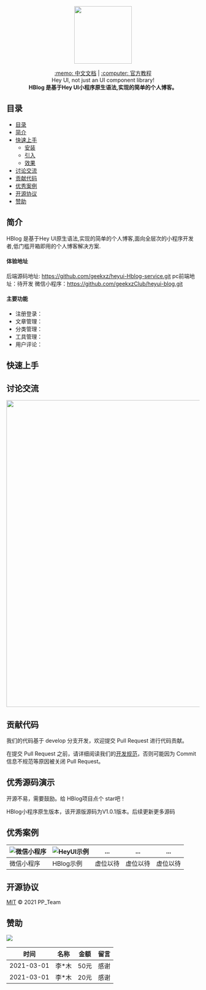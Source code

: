 <p align="center">
    <img width="150" class="QR-img" src="https://oss.geekxz.com/hey-ui-oss/logo.jpg">
</p>

<div align="center">
    <span><a target="_blank" href="http://heyui.geekxz.com/component/basic/button.html">:memo: 中文文档</a></span>
    <span>|</span>
    <span><a target="_blank" href="http://heyui.geekxz.com/component/basic/button.html">:computer: 官方教程</a></span>
</div>

<div align="center">
    <span>Hey UI, not just an UI component library!</span><br/>
    <strong>HBlog 是基于Hey UI小程序原生语法,实现的简单的个人博客。</strong>
</div>


## 目录

- [目录](#目录)
- [简介](#简介)
- [快速上手](#快速上手)
  - [安装](#安装)
  - [引入](#引入)
  - [效果](#效果)
- [讨论交流](#讨论交流)
- [贡献代码](#贡献代码)
- [优秀案例](#优秀源码演示)
- [开源协议](#开源协议)
- [赞助](#赞助)


## 简介

  HBlog 是基于Hey UI原生语法,实现的简单的个人博客,面向全层次的小程序开发者,低门槛开箱即用的个人博客解决方案.

#### 体验地址
  后端源码地址: https://github.com/geekxz/heyui-Hblog-service.git
  pc前端地址：待开发
  微信小程序：https://github.com/geekxzClub/heyui-blog.git

#### 主要功能
  - 注册登录：
  - 文章管理：
  - 分类管理：
  - 工具管理：
  - 用户评论：


## 快速上手

## 讨论交流

<p align="center">
    <img width="800" src="https://oss.geekxz.com/hey-ui-oss/communication_primary.png">
</p>

## 贡献代码

我们的代码基于 develop 分支开发，欢迎提交 Pull Request 进行代码贡献。

在提交 Pull Request 之前，请详细阅读我们的[开发规范](http://heyui.geekxz.com/start/contribute.html)，否则可能因为 Commit 信息不规范等原因被关闭 Pull Request。

## 优秀源码演示

开源不易，需要鼓励。给 HBlog项目点个 star吧！

HBlog小程序原生版本，该开源版源码为V1.0.1版本。后续更新更多源码

## 优秀案例

|  ![微信小程序](https://oss.geekxz.com/hey-ui-oss/logo.jpg) |![HeyUI示例](https://oss.geekxz.com/hey-ui-oss/logo.jpg)  | ... | ... | ... |
| ------------ | ------------ |-------------- |---------------|--------------|
|  微信小程序  | HBlog示例    |虚位以待       |虚位以待       |虚位以待      |

## 开源协议

 [MIT](LICENSE) © 2021  PP_Team

## 赞助

![](https://oss.geekxz.com/hey-ui-oss/communications.png)

| 时间        	| 名称          | 金额       | 留言  		    |
| ------------- |:-------------:| :---------:|:-------------|
| 2021-03-01    |李*木          | 50元       |感谢
| 2021-03-01    |李*木			    | 20元 	     |感谢
